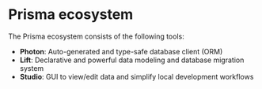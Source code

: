 # Prisma ecosystem

The Prisma ecosystem consists of the following tools:

- **Photon**: Auto-generated and type-safe database client (ORM)
- **Lift**: Declarative and powerful data modeling and database migration system
- **Studio**: GUI to view/edit data and simplify local development workflows 

